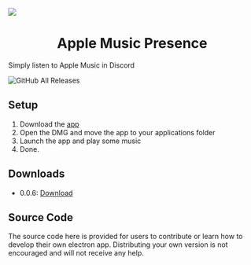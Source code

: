 ![](https://file.coffee/DkcL4yPB5.png)

<h1 align="center"><strong>Apple Music Presence</strong></h1>



Simply listen to Apple Music in Discord

![GitHub All Releases](https://img.shields.io/github/downloads/A-da-m/AppleMusicPresence/total?color=%23497FFF&label=DOWNLOADS&style=for-the-badge)

## Setup

 1. Download the [app](https://atiktech.co/downloads/amp)
 2. Open the DMG and move the app to your applications folder
 3. Launch the app and play some music
 4. Done.

## Downloads

 - 0.0.6: [Download](https://atiktech.co/downloads/amp)

## Source Code

The source code here is provided for users to contribute or learn how to develop their own electron app. Distributing your own version is not encouraged and will not receive any help.
